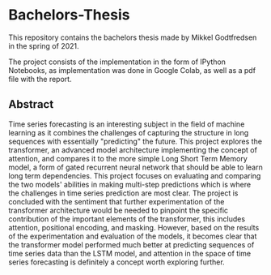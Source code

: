 # Bachelors-Thesis
This repository contains the bachelors thesis made by Mikkel Godtfredsen in the spring of 2021.

The project consists of the implementation in the form of IPython Notebooks, as implementation was done in Google Colab, as well as a pdf file with the report.

## Abstract
Time series forecasting is an interesting subject in the field of machine learning as it combines the challenges of capturing the structure in long sequences with essentially "predicting" the future. This project explores the transformer, an advanced model architecture implementing the concept of attention, and compares it to the more simple Long Short Term Memory model, a form of gated recurrent neural network that should be able to learn long term dependencies. This project focuses on evaluating and comparing the two models' abilities in making multi-step predictions which is where the challenges in time series prediction are most clear.
The project is concluded with the sentiment that further experimentation of the transformer architecture would be needed to pinpoint the specific contribution of the important elements of the transformer, this includes attention, positional encoding, and masking. However, based on the results of the experimentation and evaluation of the models, it becomes clear that the transformer model performed much better at predicting sequences of time series data than the LSTM model, and attention in the space of time series forecasting is definitely a concept worth exploring further. 
